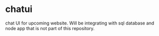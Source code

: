 # chatui

chat UI for upcoming website. Will be integrating with sql database and node app that is not part of this repository.
